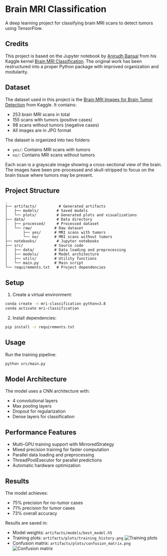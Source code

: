 # Brain MRI Classification

A deep learning project for classifying brain MRI scans to detect tumors using TensorFlow.

## Credits

This project is based on the Jupyter notebook by [Anirudh Bansal](https://www.kaggle.com/anibansal) from his Kaggle kernel [Brain MRI Classification](https://www.kaggle.com/code/anibansal/brain-mri-classification). The original work has been restructured into a proper Python package with improved organization and modularity.

## Dataset

The dataset used in this project is the [Brain MRI Images for Brain Tumor Detection](https://www.kaggle.com/datasets/navoneel/brain-mri-images-for-brain-tumor-detection/data) from Kaggle. It contains:

- 253 brain MRI scans in total
- 155 scans with tumors (positive cases)
- 98 scans without tumors (negative cases)
- All images are in JPG format

The dataset is organized into two folders:
- `yes/`: Contains MRI scans with tumors
- `no/`: Contains MRI scans without tumors

Each scan is a grayscale image showing a cross-sectional view of the brain. The images have been pre-processed and skull-stripped to focus on the brain tissue where tumors may be present.

## Project Structure

```
.
├── artifacts/          # Generated artifacts
│   ├── models/        # Saved models
│   └── plots/         # Generated plots and visualizations
├── data/              # Data directory
│   ├── processed/     # Processed dataset
│   └── raw/          # Raw dataset
│       ├── yes/      # MRI scans with tumors
│       └── no/       # MRI scans without tumors
├── notebooks/         # Jupyter notebooks
├── src/              # Source code
│   ├── data/         # Data loading and preprocessing
│   ├── models/       # Model architecture
│   ├── utils/        # Utility functions
│   └── main.py       # Main script
└── requirements.txt   # Project dependencies
```

## Setup

1. Create a virtual environment:
```bash
conda create -n mri-classification python=3.8
conda activate mri-classification
```

2. Install dependencies:
```bash
pip install -r requirements.txt
```

## Usage

Run the training pipeline:
```bash
python src/main.py
```

## Model Architecture

The model uses a CNN architecture with:
- 4 convolutional layers
- Max pooling layers
- Dropout for regularization
- Dense layers for classification

## Performance Features

- Multi-GPU training support with MirroredStrategy
- Mixed precision training for faster computation
- Parallel data loading and preprocessing
- ThreadPoolExecutor for parallel predictions
- Automatic hardware optimization

## Results

The model achieves:
- 75% precision for no-tumor cases
- 71% precision for tumor cases
- 73% overall accuracy

Results are saved in:
- Model weights: `artifacts/models/best_model.h5`
- Training plots: `artifacts/plots/training_history.png`
![Training plots](artifacts/plots/training_history.png)
- Confusion matrix: `artifacts/plots/confusion_matrix.png`
![Confusion matrix](artifacts/plots/confusion_matrix.png)
